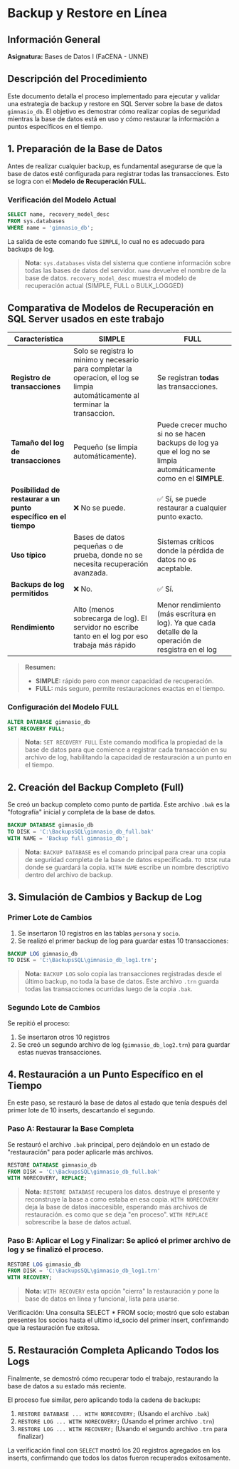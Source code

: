 # Backup y Restore en Línea

## Información General
**Asignatura:** Bases de Datos I (FaCENA - UNNE)

## Descripción del Procedimiento
Este documento detalla el proceso implementado para ejecutar y validar una estrategia de backup y restore en SQL Server sobre la base de datos `gimnasio_db`. El objetivo es demostrar cómo realizar copias de seguridad mientras la base de datos está en uso y cómo restaurar la información a puntos específicos en el tiempo.

## 1. Preparación de la Base de Datos
Antes de realizar cualquier backup, es fundamental asegurarse de que la base de datos esté configurada para registrar todas las transacciones. Esto se logra con el **Modelo de Recuperación FULL**.

### Verificación del Modelo Actual
```sql
SELECT name, recovery_model_desc
FROM sys.databases
WHERE name = 'gimnasio_db';
```
La salida de este comando fue `SIMPLE`, lo cual no es adecuado para backups de log.

> **Nota:** `sys.databases` vista del sistema que contiene información sobre todas las bases de datos del servidor. `name` devuelve el nombre de la base de datos. `recovery_model_desc` muestra el modelo de recuperación actual (SIMPLE, FULL o BULK_LOGGED)

## Comparativa de Modelos de Recuperación en SQL Server usados en este trabajo

| Característica | SIMPLE | FULL |
|----------------|---------|------|
| **Registro de transacciones** | Solo se registra lo minimo y necesario para completar la operacion, el log se limpia automáticamente al terminar la transaccion. | Se registran **todas** las transacciones. |
| **Tamaño del log de transacciones** | Pequeño (se limpia automáticamente). | Puede crecer mucho si no se hacen backups de log ya que el log no se limpia automáticamente como en el **SIMPLE**. | 
| **Posibilidad de restaurar a un punto específico en el tiempo** | ❌ No se puede. | ✅ Sí, se puede restaurar a cualquier punto exacto. | 
| **Uso típico** | Bases de datos pequeñas o de prueba, donde no se necesita recuperación avanzada. | Sistemas críticos donde la pérdida de datos no es aceptable. |
| **Backups de log permitidos** | ❌ No. | ✅ Sí. |
| **Rendimiento** | Alto (menos sobrecarga de log). El servidor no escribe tanto en el log por eso trabaja más rápido | Menor rendimiento (más escritura en log). Ya que cada detalle de la operación de resgistra en el log | 

> **Resumen:**  
> - **SIMPLE:** rápido pero con menor capacidad de recuperación.  
> - **FULL:** más seguro, permite restauraciones exactas en el tiempo.  


### Configuración del Modelo FULL
```sql
ALTER DATABASE gimnasio_db
SET RECOVERY FULL;
```
> **Nota:** `SET RECOVERY FULL` Este comando modifica la propiedad de la base de datos para que comience a registrar cada transacción en su archivo de log, habilitando la capacidad de restauración a un punto en el tiempo.

## 2. Creación del Backup Completo (Full)
Se creó un backup completo como punto de partida. Este archivo `.bak` es la "fotografía" inicial y completa de la base de datos.

```sql
BACKUP DATABASE gimnasio_db
TO DISK = 'C:\BackupsSQL\gimnasio_db_full.bak'
WITH NAME = 'Backup full gimnasio_db';
```
> **Nota:** `BACKUP DATABASE` es el comando principal para crear una copia de seguridad completa de la base de datos especificada. `TO DISK` ruta donde se guardará la copia. `WITH NAME` escribe un nombre descriptivo dentro del archivo de backup.

## 3. Simulación de Cambios y Backup de Log

### Primer Lote de Cambios
1. Se insertaron 10 registros en las tablas `persona` y `socio`.
2. Se realizó el primer backup de log para guardar estas 10 transacciones:
```sql
BACKUP LOG gimnasio_db
TO DISK = 'C:\BackupsSQL\gimnasio_db_log1.trn';
```
> **Nota:** `BACKUP LOG` solo copia las transacciones registradas desde el último backup, no toda la base de datos.
Este archivo `.trn` guarda todas las transacciones ocurridas luego de la copia `.bak`.

### Segundo Lote de Cambios
Se repitió el proceso:
1. Se insertaron otros 10 registros
2. Se creó un segundo archivo de log (`gimnasio_db_log2.trn`) para guardar estas nuevas transacciones.

## 4. Restauración a un Punto Específico en el Tiempo
En este paso, se restauró la base de datos al estado que tenía después del primer lote de 10 inserts, descartando el segundo.

### Paso A: Restaurar la Base Completa
Se restauró el archivo `.bak` principal, pero dejándolo en un estado de "restauración" para poder aplicarle más archivos.
```sql
RESTORE DATABASE gimnasio_db
FROM DISK = 'C:\BackupsSQL\gimnasio_db_full.bak' 
WITH NORECOVERY, REPLACE;
```
> **Nota:** `RESTORE DATABASE` recupera los datos. destruye el presente y reconstruye la base a como estaba en esa copia.
 `WITH NORECOVERY` deja la base de datos inaccesible, esperando más archivos de restauración. es como que se deja "en proceso".
 `WITH REPLACE` sobrescribe la base de datos actual.

### Paso B: Aplicar el Log y Finalizar: Se aplicó el primer archivo de log y se finalizó el  proceso.
```sql
RESTORE LOG gimnasio_db
FROM DISK = 'C:\BackupsSQL\gimnasio_db_log1.trn'
WITH RECOVERY;
```
> **Nota:** `WITH RECOVERY` esta opción "cierra" la restauración y pone la base de datos en línea y funcional, lista para usarse.

Verificación: Una consulta SELECT * FROM socio; mostró que solo estaban presentes los socios hasta el ultimo id_socio del primer insert, confirmando que la restauración fue exitosa.
## 5. Restauración Completa Aplicando Todos los Logs
Finalmente, se demostró cómo recuperar todo el trabajo, restaurando la base de datos a su estado más reciente.

El proceso fue similar, pero aplicando toda la cadena de backups:

1. `RESTORE DATABASE ... WITH NORECOVERY;` (Usando el archivo `.bak`)
2. `RESTORE LOG ... WITH NORECOVERY;` (Usando el primer archivo `.trn`)
3. `RESTORE LOG ... WITH RECOVERY;` (Usando el segundo archivo `.trn` para finalizar)

La verificación final con `SELECT` mostró los 20 registros agregados en los inserts, confirmando que todos los datos fueron recuperados exitosamente.
